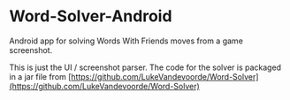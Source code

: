 # Word-Solver-Android
Android app for solving Words With Friends moves from a game screenshot.

This is just the UI / screenshot parser. The code for the solver is packaged in a jar file from [https://github.com/LukeVandevoorde/Word-Solver](https://github.com/LukeVandevoorde/Word-Solver)
